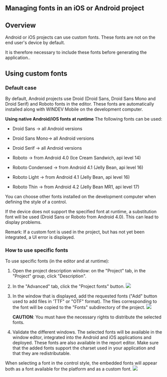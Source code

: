 
## Managing fonts in an iOS or Android project
			

<a name="NOTE1"></a>
<a name="NOTE1_1"></a>


## Overview
<a name="overview_ELTTEXTE000121"></a>
Android or iOS projects can use custom fonts. These fonts are not on the end user's device by default. 

It is therefore necessary to include these fonts before generating the application.. 

<a name="NOTE2"></a>
<a name="NOTE2_1"></a>


## Using custom fonts
<a name="using_custom_fonts_ELTTEXTE000145"></a>


### Default case
<a name="default_case_ELTPARAGRAPHE000018"></a>

By default, Android projects use Droid (Droid Sans, Droid Sans Mono and Droid Serif) and Roboto fonts in the editor. These fonts are automatically installed along with WINDEV Mobile on the development computer.

**Using native Android/iOS fonts at runtime**
The following fonts can be used:

- Droid Sans -> all Android versions

- Droid Sans Mono-> all Android versions

- Droid Serif -> all Android versions

- Roboto -> from Android 4.0 (Ice Cream Sandwich, api level 14)

- Roboto Condensed -> from Android 4.1 (Jelly Bean, api level 16)

- Roboto Light -> from Android 4.1 (Jelly Bean, api level 16)

- Roboto Thin -> from Android 4.2 (Jelly Bean MR1, api level 17)




You can choose other fonts installed on the development computer when defining the style of a control. 

If the device does not support the specified font at runtime, a substitution font will be used (Droid Sans or Roboto from Android 4.0). This can lead to display problems. 

Remark: If a custom font is used in the project, but has not yet been integrated, a UI error is displayed. 




### How to use specific fonts
<a name="how_use_specific_fonts_ELTPARAGRAPHE000046"></a>

To use specific fonts (in the editor and at runtime): 

1. Open the project description window: on the "Project" tab, in the "Project" group, click "Description".

2. In the "Advanced" tab, click the "Project fonts" button. 
![](https://doc.pcsoft.fr/en-US/images/image.awp?langid=3&name=Police_perso_WM%20-%20HC%20N%B0001.gif)


3. In the window that is displayed, add the requested fonts ("Add" button used to add files in 'TTF" or "OTF" format). The files corresponding to the font will be copied to the "Fonts" subdirectory of the project. 
![](https://doc.pcsoft.fr/en-US/images/image.awp?langid=3&name=Police_perso_WM%20-%20HC%20N%B0002.gif&type=thumb)

	**CAUTION**: You must have the necessary rights to distribute the selected fonts. 

4. Validate the different windows. The selected fonts will be available in the window editor, integrated into the Android and iOS applications and deployed. These fonts are also available in the report editor. Make sure that the added fonts support the charset used in your application and that they are redistributable. 




When selecting a font in the control style, the embedded fonts will appear both as a font available for the platform and as a custom font.
![](https://doc.pcsoft.fr/en-US/images/image.awp?langid=3&name=Police_perso_WM%20-%20HC%20N%B0004.gif&type=thumb)



